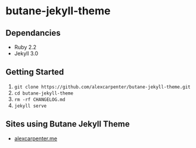 # butane-jekyll-theme

## Dependancies
- Ruby 2.2
- Jekyll 3.0

## Getting Started
1. `git clone https://github.com/alexcarpenter/butane-jekyll-theme.git`
2. `cd butane-jekyll-theme`
3. `rm -rf CHANGELOG.md`
4. `jekyll serve`

## Sites using Butane Jekyll Theme
- [alexcarpenter.me](http://alexcarpenter.me)
